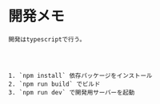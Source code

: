 # 開発メモ

    開発はtypescriptで行う。
    

    

    1. `npm install` 依存パッケージをインストール
    2. `npm run build` でビルド
    3. `npm run dev` で開発用サーバーを起動